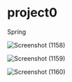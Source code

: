 # project0
Spring


![Screenshot (1158)](https://user-images.githubusercontent.com/69300877/173371011-28c3d983-8747-45b1-a881-5f2bd9a299c1.png)


![Screenshot (1159)](https://user-images.githubusercontent.com/69300877/173371042-973c869d-8ae4-4570-bff2-9082a628b765.png)


![Screenshot (1160)](https://user-images.githubusercontent.com/69300877/173371070-39ce7ccc-a678-4b9a-b80f-2ebd845d5e24.png)






